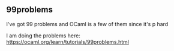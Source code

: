 ## 99problems

I've got 99 problems and OCaml is a few of them since it's p hard

I am doing the problems here: https://ocaml.org/learn/tutorials/99problems.html
